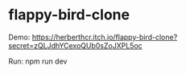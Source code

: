 # flappy-bird-clone

Demo: https://herberthcr.itch.io/flappy-bird-clone?secret=zQLJdhYCexoQUb0sZoJXPL5oc

Run: npm run dev
 
